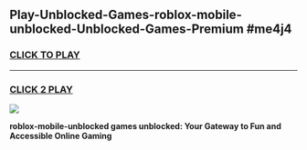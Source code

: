 
## Play-Unblocked-Games-roblox-mobile-unblocked-Unblocked-Games-Premium #me4j4
<h3>
<a href="https://premium.freeplayer.one?title=roblox-mobile-unblocked&ref=12M">CLICK TO PLAY</a></h3>
<hr>

<h3>
<a href="https://premium.freeplayer.one?title=roblox-mobile-unblocked&ref=12M">CLICK 2 PLAY</a>
  
</h3>

<a href="https://premium.freeplayer.one?title=roblox-mobile-unblocked&ref=12M"><img src="https://clearcache.store/games.png"></a>


**roblox-mobile-unblocked games unblocked: Your Gateway to Fun and Accessible Online Gaming**
